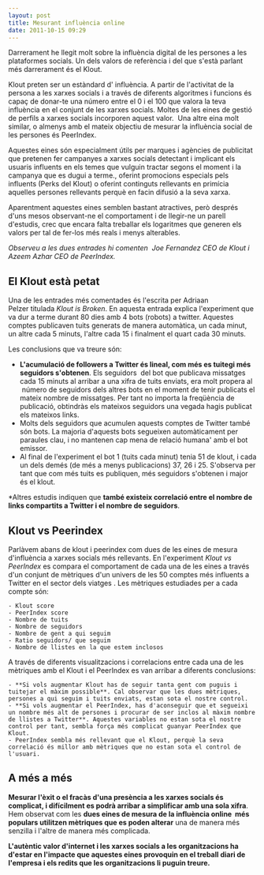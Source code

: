 ```yaml
---
layout: post
title: Mesurant influència online
date: 2011-10-15 09:29
---
```

Darrerament he llegit molt sobre la influència digital de les persones a les plataformes socials. Un dels valors de referència i del que s'està parlant més darrerament és el Klout.

Klout preten ser un estàndard d' influència. A partir de l'activitat de la persona a les xarxes socials i a través de diferents algoritmes i funcions és capaç de donar-te una número entre el 0 i el 100 que valora la teva influència en el conjunt de les xarxes socials. Moltes de les eines de gestió de perfils a xarxes socials incorporen aquest valor.  Una altre eina molt similar, o almenys amb el mateix objectiu de mesurar la influència social de les persones és PeerIndex.

Aquestes eines són especialment útils per marques i agències de publicitat que pretenen fer campanyes a xarxes socials detectant i implicant els usuaris influents en els temes que vulguin tractar segons el moment i la campanya que es dugui a terme., oferint promocions especials pels influents (Perks del Klout) o oferint continguts rellevants en primícia aquelles persones rellevants perquè en facin difusió a la seva xarxa.

Aparentment aquestes eines semblen bastant atractives, però després d'uns mesos observant-ne el comportament i de llegir-ne un parell d'estudis, crec que encara falta treballar els logaritmes que generen els valors per tal de fer-los més reals i menys alterables.

*Observeu a les dues entrades hi comenten  Joe Fernandez CEO de Klout i Azeem Azhar CEO de PeerIndex.*

## El Klout està petat
Una de les entrades més comentades és l'escrita per Adriaan Pelzer titulada *Klout is Broken*. En aquesta entrada explica l'experiment que va dur a terme durant 80 dies amb 4 bots (robots) a twitter. Aquestes comptes publicaven tuits generats de manera automàtica, un cada minut, un altre cada 5 minuts, l'altre cada 15 i finalment el quart cada 30 minuts.

Les conclusions que va treure són:

- **L'acumulació de followers a Twitter és lineal, com més es tuitegi més seguidors s'obtenen**. Els seguidors  del bot que publicava missatges cada 15 minuts al arribar a una xifra de tuits enviats, era molt propera al  número de seguidors dels altres bots en el moment de tenir publicats el mateix nombre de missatges. Per tant no importa la freqüència de publicació, obtindràs els mateixos seguidors una vegada hagis publicat els mateixos links.  
- Molts dels seguidors que acumulen aquests comptes de Twitter també són bots. La majoria d'aquests bots segueixen automàticament per paraules clau, i no mantenen cap mena de relació humana' amb el bot emissor.  
- Al final de l'experiment el bot 1 (tuits cada minut) tenia 51 de klout, i cada un dels demés (de més a menys publicacions) 37, 26 i 25. S'observa per tant que com més tuits es publiquen, més seguidors s'obtenen i major és el klout.  

*Altres estudis indiquen que **també existeix correlació entre el nombre de links compartits a Twitter i el nombre de seguidors**.

## Klout vs Peerindex
Parlàvem abans de klout i peerindex com dues de les eines de mesura d'influència a xarxes socials més rellevants. En l'experiment *Klout vs PeerIndex* es compara el comportament de cada una de les eines a través d'un conjunt de mètriques d'un univers de les 50 comptes més influents a Twitter en el sector dels viatges . Les mètriques estudiades per a cada compte són:

	- Klout score  
	- PeerIndex score  
	- Nombre de tuits  
	- Nombre de seguidors  
	- Nombre de gent a qui seguim  
	- Ratio seguidors/ que seguim  
	- Nombre de llistes en la que estem inclosos  

A través de diferents visualitzacions i correlacions entre cada una de les mètriques amb el Klout i el PeerIndex es van arribar a diferents conclusions:

	- **Si vols augmentar Klout has de seguir tanta gent com puguis i tuitejar el màxim possible**. Cal observar que les dues mètriques, persones a qui seguim i tuits enviats, estan sota el nostre control.  
	- **Si vols augmentar el PeerIndex, has d'aconseguir que et segueixi un nombre més alt de persones i procurar de ser inclos al màxim nombre de llistes a Twitter**. Aquestes variables no estan sota el nostre control per tant, sembla força més complicat guanyar PeerIndex que Klout.  
	- PeerIndex sembla més rellevant que el Klout, perquè la seva correlació és millor amb mètriques que no estan sota el control de l'usuari.  

## A més a més
**Mesurar l'èxit o el fracàs d'una presència a les xarxes socials és complicat, i difícilment es podrà arribar a simplificar amb una sola xifra**. Hem observat com les **dues eines de mesura de la influència online  més populars utilitzen mètriques que es poden alterar** una de manera més senzilla i l'altre de manera més complicada.  

**L'autèntic valor d'internet i les xarxes socials a les organitzacions ha d'estar en l'impacte que aquestes eines provoquin en el treball diari de l'empresa i els redits que les organitzacions li puguin treure.**  
